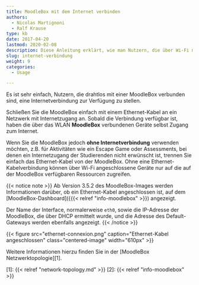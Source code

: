 ```yaml
---
title: MoodleBox mit dem Internet verbinden
authors:
  - Nicolas Martignoni
  - Ralf Krause
type: kb
date: 2017-04-20
lastmod: 2020-02-08
description: Diese Anleitung erklärt, wie man Nutzern, die über Wi-Fi mit einer MoodleBox verbunden sind, eine Internetverbindung zur Verfügung stellt.
slug: internet-verbindung
weight: 9
categories:
  - Usage

---
```

Es ist sehr einfach, Nutzern, die drahtlos mit einer MoodleBox verbunden sind, eine Internetverbindung zur Verfügung zu stellen.

Schließen Sie die MoodleBox einfach mit einem Ethernet-Kabel an ein Netzwerk mit Internetzugang an. Sobald die Verbindung verfügbar ist, haben die über das WLAN __MoodleBox__ verbundenen Geräte selbst Zugang zum Internet.

Wenn Sie die MoodleBox jedoch __ohne Internetverbindung__ verwenden möchten, z.B. für Aktivitäten wie ein Escape Game oder Assessments, bei denen ein Internetzugang der Studierenden nicht erwünscht ist, trennen Sie einfach das Ethernet-Kabel von der MoodleBox. Ohne eine Ethernet-Kabelverbindung können über Wi-Fi angeschlossene Geräte nur auf die auf der MoodleBox verfügbaren Ressourcen zugreifen.

{{< notice note >}}
Ab Version 3.5.2 des MoodleBox-Images werden Informationen darüber, ob ein Ethernet-Kabel angeschlossen ist, auf dem [MoodleBox-Dashboard]({{{< relref "info-moodlebox" >}}) angezeigt.

Der Name der Interface, normalerweise `eth0`, sowie die IP-Adresse der MoodleBox, die über DHCP ermittelt wurde, und die Adresse des Default-Gateways werden ebenfalls angezeigt.
{{< /notice >}}

{{< figure src="ethernet-connexion.png" caption="Ethernet-Kabel angeschlossen" class="centered-image" width="610px" >}}

Weitere Informationen hierzu finden Sie in der [MoodleBox Netzwerktopologie][1].

 [1]: {{< relref "network-topology.md" >}}
 [2]: {{< relref "info-moodlebox" >}}
